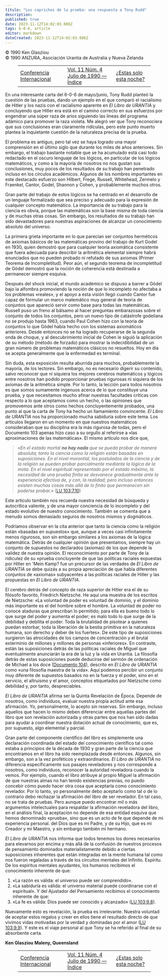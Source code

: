 ```yaml
---
título: "Los caprichos de la prueba: una respuesta a Tony Rudd"
description: 
published: true
date: 2023-11-12T14:02:03.086Z
tags: 6-0-6, article
editor: markdown
dateCreated: 2023-11-12T14:02:03.086Z
---
```


<p class="v-card v-sheet theme--light grey lighten-3 px-2 py-1">© 1990 Ken Glasziou<br>© 1990 ANZURA, Asociación Urantia de Australia y Nueva Zelanda</p>
<figure class="table chapter-navigator">
  <table>
    <tbody>
      <tr>
        <td>
        <a href="/es/article/William_Wentworth/International_Conference">
          <span class="mdi mdi-arrow-left-drop-circle"></span><span class="pl-2">Conferencia Internacional</span>
        </a>
        </td>
        <td>
        <a href="/es/index/articles_606#vol-11-núm-4-julio-de-1990">
          <span class="mdi mdi-book-open-variant"></span><span class="pl-2">Vol. 11 Núm. 4 Julio de 1990 — Índice</span>
        </a>
        </td>
        <td>
        <a href="/es/article/Ann_Bendall/Are_You_Lonesome_Tonight_2">
          <span class="pr-2">¿Estas solo esta noche?</span><span class="mdi mdi-arrow-right-drop-circle"></span>
        </a>
        </td>
      </tr>
    </tbody>
  </table>
</figure>




En una interesante carta del 6-0-6 de mayo/junio, Tony Rudd planteó la cuestión de las pruebas, dando un ejemplo en el que comparó el racialismo de Hitler y los nazis con el racialismo aparente en _El Libro de URANTIA_ y concluyendo que Hitler era está en el camino correcto en sus esfuerzos por engendrar una súper raza de arios siguiendo las líneas del programa adámico para promover la raza violeta. Me alegró ver que Tony reconociera que sus conclusiones eran claramente ridículas, pero este punto muerto plantea la inquietante cuestión de la naturaleza precisa de la prueba.

El problema es antiguo, pero tal vez se haya logrado una mayor comprensión en el último siglo que durante los miles de años anteriores. Sin embargo, el trabajo bastante notable que se ha acumulado está casi todo redactado en el oscuro lenguaje de los lógicos, en particular de los lógicos matemáticos, y como a la mayoría de nosotros no nos gustan sus conclusiones, muy pocos de los resultados de su trabajo han penetrado incluso en los círculos académicos. Algunos de los nombres importantes en este destacado esfuerzo son Hilbert, Frege, Russell, Whitehead, Zermelo y Fraenkel, Cantor, Godel, Shannon y Cohen, y probablemente muchos otros.

Gran parte del trabajo de estos lógicos se ha centrado en el desarrollo de un lenguaje formalizado que sea preciso y adecuado para la expresión de cualquier concepto matemático. La importancia de su trabajo para la ciencia es obvia, porque las matemáticas son la base misma de toda ciencia y de muchas otras cosas. Sin embargo, los resultados de su trabajo han sido devastadores para nuestras aspiraciones de alcanzar un conocimiento absoluto del universo.

La primera grieta importante en lo que parecían ser conjuntos herméticos de axiomas básicos de las matemáticas provino del trabajo de Kurt Godel en 1930, quien demostró que para cualquier teoría axiomática consistente que fuera adecuada para describir la aritmética elemental siempre habrá enunciados que no pueden probado ni refutado de sus axiomas (Primer Teorema de Incompletitud). Peor aún, el segundo teorema de incompletitud de Gödel demostró que la noción de coherencia está destinada a permanecer siempre esquiva.

Después del shock inicial, el mundo académico se dispuso a barrer a Gödel bajo la alfombra promoviendo la noción de que lo incompleto no afectaba a los problemas «reales», y el apoyo a esta visión llegó cuando Cantor fue capaz de formular un marco matemático muy general de teoría de conjuntos que apareció servir como base para todas las matemáticas. Russell puso un freno al bálsamo al hacer preguntas embarazosas sobre el conjunto de todos los conjuntos, pero un nuevo tipo de catástrofe godeliana no se produjo hasta 1963, cuando Paul Cohen hizo con la teoría de conjuntos lo que Gödel había hecho con los sistemas axiomáticos anteriores. Desde entonces no se ha logrado recuperarse de la segunda onda de choque, y al descubrimiento inicial de Cohen le siguió la aplicación de su método (método de forzado) para mostrar la indecidibilidad de un gran número de problemas matemáticos clásicos no resueltos. Hoy en día se acepta generalmente que la enfermedad es terminal.

Sin duda, esta exposición resulta aburrida para muchos, probablemente la mayoría, de los lectores. Sin embargo, no es necesario digerir su contenido, salvo reconocer que ni siquiera los mejores cerebros matemáticos y lógicos entre nosotros han podido proporcionar pruebas rigurosas ni siquiera de los axiomas de la aritmética simple. Por lo tanto, la lección para todos nosotros es que somos sumamente ingenuos acerca de lo que constituye una prueba, y que necesitamos mucho afinar nuestras facultades críticas con respecto a lo que aceptamos como un hecho, o las opiniones que promovemos ante otros como hechos concluyentemente probados, una punto al que la carta de Tony ha hecho un llamamiento convincente. _El Libro de URANTIA_ nos ha proporcionado mucha sabiduría sobre este tema. Los artículos llegaron en un momento en que nuestros matemáticos consideraban que su disciplina era la más rigurosa de todas, pero el Documento 103 apenas hizo caso a su orgullo al referirse a «las aproximaciones de las matemáticas». El mismo artículo nos dice que,

> «_En el estado mortal ***no hay nada*** que se pueda probar de manera absoluta; tanto la ciencia como la religión están basadas en suposiciones. En el nivel morontial, los postulados de la ciencia y de la religión se pueden probar parcialmente mediante la lógica de la mota. En el nivel espiritual representado por el estado máximo, la necesidad de una prueba finita se desvanece gradualmente ante la experiencia efectiva de, y con, la realidad; pero incluso entonces existen muchas cosas más allá de lo finito que permanecen sin poderse probar._» (<a id="a50_551"></a>[LU 103:7.10](/es/The_Urantia_Book/103#p7_10))

Este artículo también nos recuerda nuestra necesidad de búsqueda y autocrítica valiente, y de una mayor conciencia de lo incompleto y del estado evolutivo de nuestro conocimiento. También se comenta que a menudo somos demasiado seguros de nosotros mismos y dogmáticos.

Podríamos observar en la cita anterior que tanto la ciencia como la religión están «basadas en supuestos» que, aunque a veces casi infinitamente menos rigurosos, son sin embargo similares a los axiomas de la lógica matemática. Detrás de cualquier opinión que presentamos, siempre hay un conjunto de supuestos no declarados (axiomas) de los que depende la validez de nuestra opinión. El reconocimiento por parte de Tony de la ridiculez de su «prueba concluyente de que las políticas raciales expuestas por Hitler en 'Mein Kamp? fue un precursor de las verdades de _El Libro de URANTIA_ se debe quizás a su propia apreciación de que había diferentes conjuntos de «axiomas» subyacentes a las políticas raciales de Hitler y las propuestas en _El Libro de URANTIA_.

El cerebro detrás del concepto de raza superior de Hitler era el de su filósofo favorito, Friedrich Nietzsche. He aquí una muestra de los escritos de Nietzsche: «La voluntad de poder es voluntad de dominio, y el dominio más importante es el del hombre sobre el hombre. La voluntad de poder no conoce ataduras que prescriban lo permitido; para ella es bueno todo lo que surge del poder y aumenta el poder; es malo todo lo que surge de la debilidad y debilita el poder. Toda la brutalidad de pisotear a quienes puedan estorbar, toda la liberación de la bestia primitiva en la naturaleza humana, son derecho y deber de los fuertes». De este tipo de suposiciones surgieron las atrocidades de los campos de concentración y el brutal exterminio de millones y millones de personas «inferiores». En contraste, están las suposiciones detrás de las políticas raciales de Miguel que eventualmente anunciarán la era de la luz y la vida en Urantia. La filosofía detrás de estas suposiciones puede deducirse del sermón de ordenación de Michael a los doce ([Documento 104](/es/The_Urantia_Book/104)), descrito en _El Libro de URANTIA_ como «una filosofía maestra de la vida». Aquí podemos percibir un conjunto muy diferente de supuestos basados no en la fuerza y el poder, sino en el servicio, el altruismo y el amor, conceptos etiquetados por Nietzsche como debilidad y, por tanto, despreciables.

_El Libro de URANTIA_ afirma ser la Quinta Revelación de Época. Depende de nosotros, como individuos, evaluar nuestra propia actitud ante esa afirmación. Yo, personalmente, lo acepto sin reservas. Sin embargo, incluso aquellos que hacen lo mismo deben diferenciar entre aquellas partes del libro que son revelación autorizada y otras partes que nos han sido dadas para ayudar a coordinar nuestra dotación actual de conocimiento, que es, por supuesto, algo elemental y parcial.

Gran parte del componente científico del libro es simplemente una declaración coordinada del estado del conocimiento científico tal como estaba a principios de la década de 1930 y gran parte de la ciencia que encontramos en el libro ha sido reemplazada desde entonces. Algunos, sin embargo, son a la vez proféticos y extraordinarios. _El Libro de URANTIA_ no diferencia específicamente sus pasajes reveladores y nos corresponde a nosotros, como individuos, reconocer la autoridad reveladora cuando la vemos. Por ejemplo, cuando el libro atribuye al propio Miguel la afirmación de que nuestras almas no han tenido existencias previas, no puedo concebir cómo puedo hacer otra cosa que aceptarla como conocimiento revelador. Por lo tanto, yo personalmente debo aceptarlo como tal o de lo contrario debo rechazar la afirmación del libro de ser revelador. En tal caso, no se trata de pruebas. Pero aunque puedo encontrar mil o más argumentos intelectuales para respaldar la afirmación reveladora del libro, en el análisis final, la aceptación no depende de esa entidad esquiva que hemos denominado «prueba», sino que es un acto de fe que depende de mi experiencia personal. del Dios que es mi Padre, y de su Hijo, que es mi Creador y mi Maestro, y sin embargo también mi hermano.

_El Libro de URANTIA_ nos informa que todos tenemos los dones necesarios para elevarnos por encima y más allá de la confusión de nuestros procesos de pensamiento dominados materialistamente debido a ciertas suposiciones inherentes que están integradas en la mente humana tal como nos fueron regaladas a través de los circuitos mentales del Infinito. Espíritu. De los espíritus mentales ayudantes, los humanos recibimos el conocimiento inherente de que:

1. «La razón es válida: el universo puede ser comprendido».
2. «La sabiduría es válida: el universo material puede coordinarse con el espiritual». Y del Ajustador del Pensamiento recibimos el conocimiento inherente de que:
3. «La fe es válida: Dios puede ser conocido y alcanzado» (<a id="a66_59"></a>[LU 103:9.8](/es/The_Urantia_Book/103#p9_8)).

Nuevamente esto es revelación, la prueba es irrelevante. Nuestra voluntad de aceptar estos regalos y creer en ellos tiene el resultado directo de que vivimos vidas motivadas por la verdad y dominadas por el amor (<a id="a68_213"></a>[LU 103:9.9](/es/The_Urantia_Book/103#p9_9)). Y este es el viaje personal al que Tony se ha referido al final de su absorbente carta.

**Ken Glasziou**
**Maleny, Queensland**



<figure class="table chapter-navigator">
  <table>
    <tbody>
      <tr>
        <td>
        <a href="/es/article/William_Wentworth/International_Conference">
          <span class="mdi mdi-arrow-left-drop-circle"></span><span class="pl-2">Conferencia Internacional</span>
        </a>
        </td>
        <td>
        <a href="/es/index/articles_606#vol-11-núm-4-julio-de-1990">
          <span class="mdi mdi-book-open-variant"></span><span class="pl-2">Vol. 11 Núm. 4 Julio de 1990 — Índice</span>
        </a>
        </td>
        <td>
        <a href="/es/article/Ann_Bendall/Are_You_Lonesome_Tonight_2">
          <span class="pr-2">¿Estas solo esta noche?</span><span class="mdi mdi-arrow-right-drop-circle"></span>
        </a>
        </td>
      </tr>
    </tbody>
  </table>
</figure>
